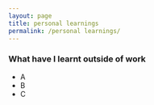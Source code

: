 ```yaml
---
layout: page
title: personal learnings
permalink: /personal learnings/
---
```


### What have I learnt outside of work

- A
- B
- C
